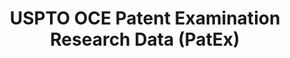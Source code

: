 ---
bigquery: https://console.cloud.google.com/bigquery?p=patents-public-data&d=uspto_oce_pair&page=dataset
citation: 'Graham, S. Marco, A., and Miller, A. (2015). “The USPTO Patent Examination
  Research Dataset: A Window on the Process of Patent Examination.”'
contributors: Graham, S. Marco, A., Miller, A.
cost: None
description: The latest version of PatEx (referred to below as the 2020 release) contains
  detailed information on nearly 11.9 million publicly-viewable provisional and non-provisional
  patent applications to the USPTO and over 4.6 million Patent Cooperation Treaty
  (PCT) applications. It is based on data that OCE downloaded from the Patent Examination
  Data System (PEDS) in April, 2021. The PEDS data are sourced from Public PAIR. The
  first time that OCE used PEDS as the basis of PatEx was for the 2019 release. We
  took the PEDS data and organized it into the familiar PatEx data files, which are
  based on the organization of the Public PAIR portal. The data files include information
  on each application’s characteristics, prosecution history, continuation history,
  claims of foreign priority, patent term adjustment history, publication history,
  and correspondence address information.
documentation: 'For the 2019 and later releases, new technical documentation is available
  https://www.uspto.gov/sites/default/files/documents/PatEx-2019-Technical-Doc.pdf


  A document describing the 2014-2017 data sets is available and can be cited as:
  Graham, Stuart J.H. and Marco, Alan C. and Miller, Richard, The USPTO Patent Examination
  Research Dataset: A Window on the Process of Patent Examination (November 30, 2015).
  Available at SSRN: https://ssrn.com/abstract=2702637.'
last_edit: Mon, 04 Apr 2022 19:06:22 GMT
location: https://www.uspto.gov/ip-policy/economic-research/research-datasets/patent-examination-research-dataset-public-pair
maintained_by: EconomicsData@uspto.gov
related_publications: https://ssrn.com/abstract=29956744, https://ssrn.com/abstract=2702637
schema_fields: '[''correspondence_country_code'', ''correspondence_street_line_1'',
  ''customer_number'', ''application_number'', ''sequence_number'', ''small_entity_indicator'',
  ''event_description'', ''inventor_name_first'', ''file_location_date'', ''application_type'',
  ''recorded_date'', ''foreign_parent_date'', ''parent_filing_date'', ''earliest_pgpub_number'',
  ''aia_first_to_file'', ''patent_number'', ''parent_application_number'', ''inventor_name_last'',
  ''invention_title'', ''inventor_region_code'', ''application_number_pair'', ''correspondence_country_name'',
  ''parent_country'', ''status_code'', ''foreign_parent_id'', ''event_code'', ''wipo_pub_number'',
  ''confirm_number'', ''correspondence_region_code'', ''status_description'', ''examiner_name_middle'',
  ''inventor_address_type'', ''uspc_class'', ''correspondence_city'', ''filing_date'',
  ''atty_docket_number'', ''examiner_name_first'', ''wipo_pub_date'', ''appl_status_code'',
  ''file_location'', ''inventor_country_name'', ''uspc_subclass'', ''examiner_art_unit'',
  ''appl_status_date'', ''disposal_type'', ''correspondence_name_line_1'', ''correspondence_name_line_2'',
  ''correspondence_street_line_2'', ''inventor_name_middle'', ''earliest_pgpub_date'',
  ''patent_issue_date'', ''abandon_date'', ''continuation_type'', ''inventor_country_code'',
  ''examiner_id'', ''child_filing_date'', ''correspondence_region_name'', ''invention_subject_matter'',
  ''examiner_name_last'', ''child_application_number'', ''inventor_rank'', ''parent_country_code'',
  ''correspondence_postal_code'']'
shortname: patex
tags:
- patents
- legal
- history
terms_of_use: 'USPTO’s online databases are not designed or intended to be a source
  for bulk downloads of USPTO data when accessed through the website’s interfaces.
  Individuals, companies, IP addresses, or blocks of IP addresses who, in effect,
  deny or decrease service by generating unusually high numbers of database accesses
  (searches, pages, or hits), whether generated manually or in an automated fashion,
  may be denied access to USPTO servers without notice.


  Bulk data products may be separately obtained from the USPTO, either for free or
  at the cost of dissemination. For details, see information on Electronic Bulk Data
  Products: https://www.uspto.gov/learning-and-resources/electronic-bulk-data-products'
title: USPTO OCE Patent Examination Research Data (PatEx)
uuid: 4342caa7-23af-420c-b2f6-6088f133df6a
---